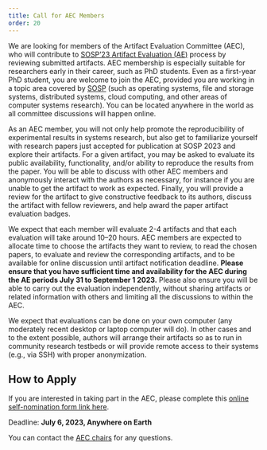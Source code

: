 ```yaml
---
title: Call for AEC Members
order: 20
---
```


We are looking for members of the Artifact Evaluation Committee (AEC), who will contribute to [SOSP’23 Artifact Evaluation (AE)](https://sysartifacts.github.io/sosp2023/artifacts-call) process by reviewing submitted artifacts. AEC membership is especially suitable for researchers early in their career, such as PhD students. Even as a first-year PhD student, you are welcome to join the AEC, provided you are working in a topic area covered by [SOSP](https://sosp2023.mpi-sws.org/cfp.html) (such as operating systems, file and storage systems, distributed systems, cloud computing, and other areas of computer systems research). You can be located anywhere in the world as all committee discussions will happen online.

As an AEC member, you will not only help promote the reproducibility of experimental results in systems research, but also get to familiarize yourself with research papers just accepted for publication at SOSP 2023 and explore their artifacts. For a given artifact, you may be asked to evaluate its public availability, functionality, and/or ability to reproduce the results from the paper. You will be able to discuss with other AEC members and anonymously interact with the authors as necessary, for instance if you are unable to get the artifact to work as expected. Finally, you will provide a review for the artifact to give constructive feedback to its authors, discuss the artifact with fellow reviewers, and help award the paper artifact evaluation badges.

We expect that each member will evaluate 2-4 artifacts and that each evaluation will take around 10–20 hours. AEC members are expected to allocate time to choose the artifacts they want to review, to read the chosen papers, to evaluate and review the corresponding artifacts, and to be available for online discussion until artifact notification deadline. **Please ensure that you have sufficient time and availability for the AEC during the AE periods July 31 to September 1 2023.** Please also ensure you will be able to carry out the evaluation independently, without sharing artifacts or related information with others and limiting all the discussions to within the AEC.

We expect that evaluations can be done on your own computer (any moderately recent desktop or laptop computer will do). In other cases and to the extent possible, authors will arrange their artifacts so as to run in community research testbeds or will provide remote access to their systems (e.g., via SSH) with proper anonymization.


## How to Apply
If you are interested in taking part in the AEC, please complete this [online self-nomination form link here](https://forms.gle/nn8kfjvCxXuBcb7c7).

Deadline: **July 6, 2023, Anywhere on Earth**

You can contact the [AEC chairs](https://sysartifacts.github.io/sosp2023/organizers) for any questions.
